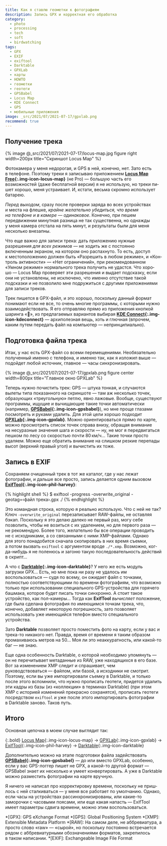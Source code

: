 ```yaml
---
title: Как я ставлю геометки к фотографиям
description: Запись GPX и корректная его обработка
category:
  - photo
  - processing
  - tech
  - soft
  - birdwatching
tags:
  - GPX
  - EXIF
  - exiftool
  - Darktable
  - GPXLab
  - карты
  - HOWTO
  - геометки
  - геотеги
  - GPSBabel
  - Locus Map
  - KDE Connect
  - GPS
  - мобильные приложения
image: _src/2021/07/2021-07-17/gpxlab.png
recommend: true
---
```

## Получение трека

{% image @_src/2021/07/2021-07-17/locus-map.jpg figure right width=200px title="Скриншот Locus Map" %}

Фотокамера у меня недорогая, и GPS в ней, конечно, нет. Зато есть в телефоне. Поэтому треки я записываю приложением
**[Locus<span> Map Free</span>][locus]{:.img-icon-locus-map}** (не Pro) — большую часть его возможностей (даже бесплатной
версии) я не использую, но треки пи­шет хорошо, меня устраивает. И, кста­ти, весьма скромно использует батарею.

*Перед выходом*, сразу после проверки заряда во всех устройствах и места на флешке, *крайне желательно убедиться, что время
на телефоне и в ка­ме­ре — одинаковое*. Конечно, при пешем передвижении минутная разница не так существенна, но однажды у меня
камера отстала на пять минут, и результаты были для меня несколько внезапны.

Что еще важно для записи трека: дать приложению нужные разрешения *для всех режимов* — не хо­дить же с постоянно включенным
экраном, на котором оно распахнуто. То есть, доступ к мес­то­по­ло­же­нию должен быть «Разрешить в лю­бом режиме», и «Кон­т­роль
активности» — «Нет ограничений», при ре­ко­мен­до­ван­ном «Умном режиме» нормального трека получить не удас­т­ся. Что хо­ро­шо —
Locus Map проверяет эти разрешения и выдает подсказку, если они не ус­та­нов­ле­ны, не ис­клю­че­но, что именно отсутствие такой
подсказки и не позволило мне подружиться с другими приложениями для записи треков.

Трек пишется в GPX-файл, и это хорошо, поскольку данный формат понимают если не все, то очень многие программы, с ко­то­ры­ми
нужно взаимодействовать. Я его отправляю прямо из при­ло­же­ния кнопкой шаринга «<span class="fas">&#xf1e0;</span>»,
из предлагаемых вариантов выбирая **[KDE<span> Con­nect</span>][konnect]{:.img-icon-kdeconnect}** — архиполезная вещь, хоть
и глюч­ная (впрочем, каким путем передать файл на компьютер — непринципиально).

<!--more-->

## Подготовка файла трека

Итак, у нас есть GPX-файл со все­ми перемещениями. Необязательно полученный именно с телефона, и имен­но так, как я изложил
выше — подойдет любой источник, глав­ное — часы синхронизировать.

{% image @_src/2021/07/2021-07-17/gpxlab.png figure center width=800px title="Главное окно GPXLab" %}

Теперь нужно почистить трек: GPS — штука тонкая, и слу­ча­ют­ся вылеты типа показанного на скрин­шо­те — там аж несколько точек,
образующих «треугольную» петлю, явно лажовые. Вообще, существуют программы, ищущие и вы­чи­ща­ю­щие такие точки автоматически
(например, **[GPSBabel][babel]{:.img-icon-gpsbabel}**),
но мне проще глазами посмотреть и руками удалить. Для этой цели хорошо подходит **[GPXLab][lab]{:.img-icon-gpxlab}**.
Можно ориентироваться прямо по карте, можно просмотреть список точек справа внизу, обращая внимание на не­су­раз­ные значения шага
и ско­рос­ти — ну, не мог я передвигаться пешком по ле­су со ско­рос­тью почти 80 км/ч... Такие точки просто удаляем. Можно еще
обратить внимание на слиш­ком резкие перепады высот (верхний правый угол) и вычистить их тоже.

## Запись в EXIF

Сохраняем очищенный трек в тот же каталог, где у нас лежат фотографии, и даль­ше все просто, запись делается одним вызовом
**[ExifTool][exiftool]{:.img-icon-phil-harvey}**:

{% highlight shell %}
$ exiftool -progress -overwrite_original -geotag=‹файл трека›.gpx ./
{% endhighlight %}

Это командная строка, которую я реально использую. Что с ней не так? Ключ `-overwrite_original` перезаписывает RAW-фай­лы,
не оставляя бэкап. Поскольку я это делаю далеко не первый раз, могу себе позволить, чтобы не возиться с их удалением, но
для первого раза — не рекомендую. Более того, же­ла­тель­но бы все операции проводить не с исходниками, а со свя­зан­ны­ми с ни­ми
XMP-файлами. Однако для этого понадобится сначала скопировать в них время съемки, а потом вызвать `exiftool` с аргументом
вроде `./*.xmp`. Возможно, ког­да-ни­будь я не поленюсь и за­го­ню такую последовательность действий в скрипт...

А что с **[Darktable][darktable]{:.img-icon-darktable}**? У не­го же есть модуль загрузки GPX... Есть, но мне пока ни ра­зу
не уда­лось им воспользоваться — судя по все­му, он ожидает файл с точками, полностью соответствующими по вре­ме­ни фотографиям,
что возможно только при ис­поль­зо­ва­нии специального GPS-устройства для горячего башмака, которое будет писать точки синхронно.
А стоит такое устройство, как пол-камеры... Тогда как **ExifTool** *вычисляет* положение, где была сделана фотография
по имеющимся точкам трека, что, конечно, добавляет некоторую погрешность, зато позволяет использовать уже имеющийся телефон
вместо специального устройства.

Зато **Darktable** позволяет просто поместить фото на кар­ту, если у вас и трека-то никакого нет. Правда, время от времени
я таким образом промахиваюсь метров на 50... Моя ли это неаккуратность, или какой-то баг — не знаю.

Еще одна особенность Darktable, о ко­то­рой необходимо упомянуть — он не пе­ре­чи­ты­ва­ет метаданные из RAW, уже находящихся в его
базе. Вот за изменением XMP следит и спра­ши­ва­ет, чем руководствоваться — файлом, или базой, а ис­ход­ни­ки не смот­рит. Поэтому,
если вы уже импортировали съемку в Darktable, и только после этого вспомнили, что нужно прописать геотеги, придется удалить
эти кадры из ба­зы (из «кол­лек­ции» в тер­ми­нах Darktable) (при этом XMP с ис­то­ри­ей изменений прекрасно сохранятся), прописать
геотеги посредством `exiftool` и уже после этого импортировать фотографии в Dark­table заново. Таков путь.

## Итого

Основная цепочка в моем случае выглядит так:

{:.bold}
[Locus Map][locus]{:.img-icon-locus-map} → [GPXLab][lab]{:.img-icon-gpxlab} → [ExifTool][exiftool]{:.img-icon-phil-harvey} →
[Darktable][darktable]{:.img-icon-darktable}

Дополнительно можно на этапе подготовки файла задействовать **[GPSBabel][babel]{:.img-icon-gpsbabel}** — до или вмес­то GPXLab,
особенно, если у вас GPS-лог­гер пишет не GPX, а ка­кой-то другой формат — GPSBabel знает их несколько и умеет конвертировать.
А уже в Dark­table можно разместить фотографии на кар­те вручную.

Я ничего не на­пи­сал про кор­рек­ти­ров­ку времени, поскольку не при­ш­лось с ней сталкиваться — у ме­ня все работает по умолчанию.
Однако, если часы на ус­т­рой­с­т­вах рассинхронизированы, или ка­кие-то заморочки с ча­со­вы­ми поясами, или еще какая напасть —
ExifTool имеет параметры сдвига времени, можно этим воспользоваться.

[locus]: https://www.locusmap.app/
[konnect]: https://kdeconnect.kde.org/
[lab]: https://github.com/BourgeoisLab/GPXLab
[babel]: https://www.gpsbabel.org/
[exiftool]: https://exiftool.org/
[darktable]: https://www.darktable.org/

*[GPX]: GPS eXchange Format
*[GPS]: Global Positioning System
*[XMP]: Extensible Metadata Platform
*[RAW]: На самом деле, не аббревиатура, а просто слово «raw» — «сырой», но поскольку постоянно встречается рядом с аббревиатурными обозначениями форматов, закрепилось в таком написании.
*[EXIF]: Exchangeable Image File Format
